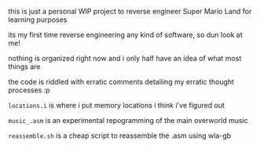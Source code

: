 this is just a personal WIP project to reverse engineer Super Mario Land for learning purposes

its my first time reverse engineering any kind of software, so dun look at me!

nothing is organized right now and i only half have an idea of what most things are

the code is riddled with erratic comments detailing my erratic thought processes :p

`locations.i` is where i put memory locations i think i've figured out

`music_.asm` is an experimental repogramming of the main overworld music

`reassemble.sh` is a cheap script to reassemble the .asm using wla-gb
